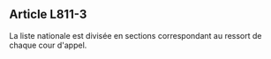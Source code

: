 Article L811-3
----
La liste nationale est divisée en sections correspondant au ressort de chaque
cour d'appel.
